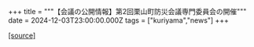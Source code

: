 +++
title = """【会議の公開情報】第2回栗山町防災会議専門委員会の開催"""
date = 2024-12-03T23:00:00.000Z
tags = ["kuriyama","news"]
+++


[[source]](https://www.town.kuriyama.hokkaido.jp/soshiki/28/29612.html)
